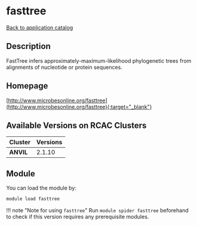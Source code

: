 # fasttree

[Back to application catalog](../app_catalog.md)

## Description

FastTree infers approximately-maximum-likelihood phylogenetic trees from alignments of nucleotide or protein sequences.

## Homepage

[http://www.microbesonline.org/fasttree](http://www.microbesonline.org/fasttree){:target="_blank"}

## Available Versions on RCAC Clusters

|Cluster|Versions|
|---|---|
**ANVIL**|2.1.10

## Module

You can load the module by:

```bash
module load fasttree
```

!!! note "Note for using `fasttree`"
    Run `module spider fasttree` beforehand to check if this version requires any prerequisite modules.
